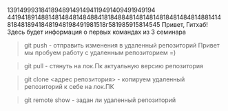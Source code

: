1391499931841894891491494119491409491949194
4419418914881481484814848841818488481481481481848148481488141481848189418481948198491981518г581985915814545
Привет, Гитхаб! Здесь будет информация о первых командах из 3 семинара
> git push - отправить изменения в удаленный репозиторий 
Привет мы пробуем работу с удаленным репозиторием =)

> git pull - стянуть на лок.Пк актуальную версию репозитория

> git clone <адрес репозитория> - копируем удаленный репозиторий к себе на лок.ПК

> git remote show - задан ли удаленный репозиторий